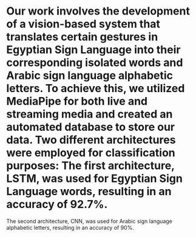 # Our work involves the development of a vision-based system that translates certain gestures in Egyptian Sign Language into their corresponding isolated words and Arabic sign language alphabetic letters. To achieve this, we utilized MediaPipe for both live and streaming media and created an automated database to store our data. Two different architectures were employed for classification purposes:	The first architecture, LSTM, was used for Egyptian Sign Language words, resulting in an accuracy of 92.7%. 
The second architecture, CNN, was used for Arabic sign language alphabetic letters, resulting in an accuracy of 90%.
